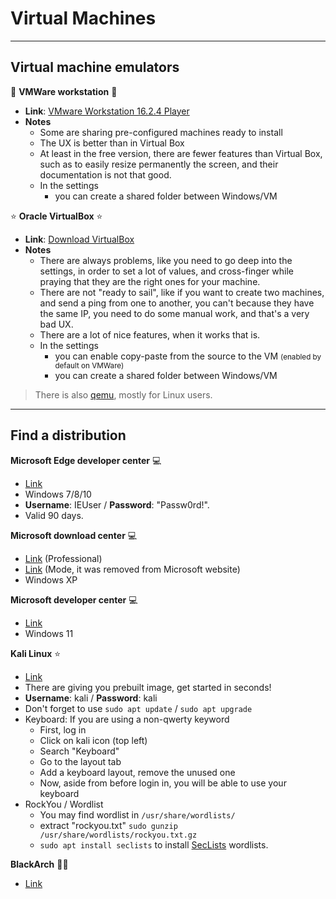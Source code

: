 # Virtual Machines

<hr class="sl">

## Virtual machine emulators

<div class="row row-cols-md-2"><div>

📌 **VMWare workstation** 📌

* **Link**: [VMware Workstation 16.2.4 Player](https://customerconnect.vmware.com/downloads/details?downloadGroup=WKST-PLAYER-1624&productId=1039&rPId=91446)
* **Notes**
  * Some are sharing pre-configured machines ready to install
  * The UX is better than in Virtual Box
  * At least in the free version, there are fewer features than Virtual Box, such as to easily resize permanently the screen, and their documentation is not that good.
  * In the settings
    * you can create a shared folder between Windows/VM
</div><div>

⭐ **Oracle VirtualBox** ⭐

* **Link**: [Download VirtualBox](https://www.virtualbox.org/)
* **Notes**
    * There are always problems, like you need to go deep into the settings, in order to set a lot of values, and cross-finger while praying that they are the right ones for your machine.
    * There are not "ready to sail", like if you want to create two machines, and send a ping from one to another, you can't because they have the same IP, you need to do some manual work, and that's a very bad UX.
    * There are a lot of nice features, when it works that is.
    * In the settings
      * you can enable copy-paste from the source to the VM <small>(enabled by default on VMWare)</small>
      * you can create a shared folder between Windows/VM
</div></div>

> There is also [qemu](https://www.qemu.org/), mostly for Linux users.

<hr class="sr">

## Find a distribution

<div class="row row-cols-md-2 mt-4"><div>

**Microsoft Edge developer center** 💻

* [Link](https://developer.microsoft.com/en-us/microsoft-edge/tools/vms/)
* Windows 7/8/10
* **Username**: IEUser / **Password**: "Passw0rd!".
* Valid 90 days.

**Microsoft download center** 💻

* [Link](https://www.microsoft.com/en-us/download/details.aspx?id=31791) (Professional)
* [Link](https://download.cnet.com/Windows-XP-Mode/3000-18513_4-77683344.html) (Mode, it was removed from Microsoft website)
* Windows XP

**Microsoft developer center** 💻

* [Link](https://developer.microsoft.com/en-us/windows/downloads/virtual-machines/)
* Windows 11
</div><div>

**Kali Linux** ⭐

* [Link](https://www.kali.org/get-kali/#kali-virtual-machines)
* There are giving you prebuilt image, get started in seconds!
* **Username**: kali / **Password**: kali
* Don't forget to use `sudo apt update` / `sudo apt upgrade`
* Keyboard: If you are using a non-qwerty keyword
  * First, log in
  * Click on kali icon (top left)
  * Search "Keyboard"
  * Go to the layout tab
  * Add a keyboard layout, remove the unused one
  * Now, aside from before login in, you will be able to use your keyboard
* RockYou / Wordlist
  * You may find wordlist in `/usr/share/wordlists/`
  * extract "rockyou.txt" `sudo gunzip /usr/share/wordlists/rockyou.txt.gz`
  * `sudo apt install seclists` to install [SecLists](https://github.com/danielmiessler/SecLists/) wordlists.

**BlackArch** 😶‍🌫️

* [Link](https://www.blackarch.org/)
</div></div>